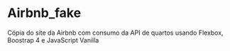 # Airbnb_fake
Cópia do site da Airbnb com consumo da API de quartos usando Flexbox, Boostrap 4 e JavaScript Vanilla
